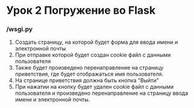 # Урок 2 Погружение во Flask

### /wsgi.py
1) Создать страницу, на которой будет форма для ввода имени
и электронной почты
2) При отправке которой будет создан cookie файл с данными
пользователя
3) Также будет произведено перенаправление на страницу
приветствия, где будет отображаться имя пользователя.
4) На странице приветствия должна быть кнопка "Выйти"
5) При нажатии на кнопку будет удален cookie файл с данными
пользователя и произведено перенаправление на страницу
ввода имени и электронной почты.
